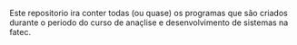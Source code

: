 Este repositorio ira conter todas (ou quase) os programas que são criados durante o periodo do curso de anaçlise e desenvolvimento de sistemas na fatec.

